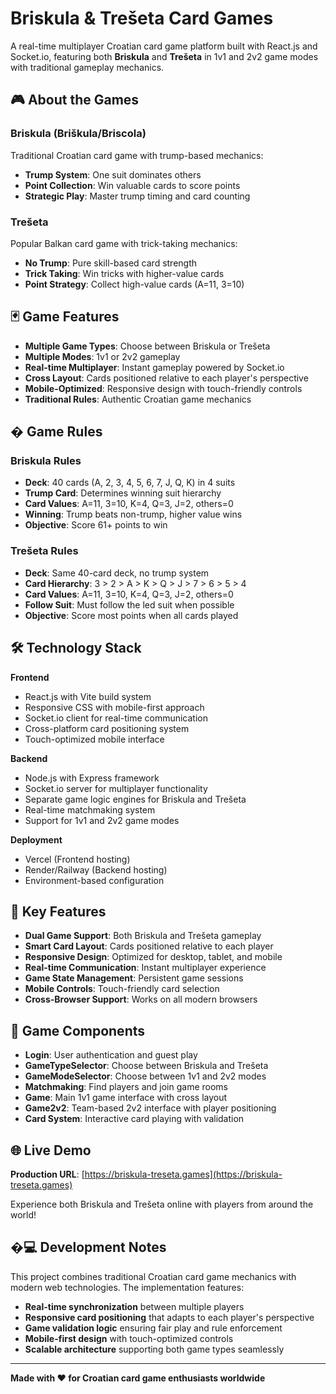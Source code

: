 # Briskula & Trešeta Card Games

A real-time multiplayer Croatian card game platform built with React.js and Socket.io, featuring both **Briskula** and **Trešeta** in 1v1 and 2v2 game modes with traditional gameplay mechanics.

## 🎮 About the Games

### Briskula (Briškula/Briscola)

Traditional Croatian card game with trump-based mechanics:

- **Trump System**: One suit dominates others
- **Point Collection**: Win valuable cards to score points
- **Strategic Play**: Master trump timing and card counting

### Trešeta

Popular Balkan card game with trick-taking mechanics:

- **No Trump**: Pure skill-based card strength
- **Trick Taking**: Win tricks with higher-value cards
- **Point Strategy**: Collect high-value cards (A=11, 3=10)

## 🃏 Game Features

- **Multiple Game Types**: Choose between Briskula or Trešeta
- **Multiple Modes**: 1v1 or 2v2 gameplay
- **Real-time Multiplayer**: Instant gameplay powered by Socket.io
- **Cross Layout**: Cards positioned relative to each player's perspective
- **Mobile-Optimized**: Responsive design with touch-friendly controls
- **Traditional Rules**: Authentic Croatian game mechanics

## � Game Rules

### Briskula Rules

- **Deck**: 40 cards (A, 2, 3, 4, 5, 6, 7, J, Q, K) in 4 suits
- **Trump Card**: Determines winning suit hierarchy
- **Card Values**: A=11, 3=10, K=4, Q=3, J=2, others=0
- **Winning**: Trump beats non-trump, higher value wins
- **Objective**: Score 61+ points to win

### Trešeta Rules

- **Deck**: Same 40-card deck, no trump system
- **Card Hierarchy**: 3 > 2 > A > K > Q > J > 7 > 6 > 5 > 4
- **Card Values**: A=11, 3=10, K=4, Q=3, J=2, others=0
- **Follow Suit**: Must follow the led suit when possible
- **Objective**: Score most points when all cards played

## 🛠️ Technology Stack

**Frontend**

- React.js with Vite build system
- Responsive CSS with mobile-first approach
- Socket.io client for real-time communication
- Cross-platform card positioning system
- Touch-optimized mobile interface

**Backend**

- Node.js with Express framework
- Socket.io server for multiplayer functionality
- Separate game logic engines for Briskula and Trešeta
- Real-time matchmaking system
- Support for 1v1 and 2v2 game modes

**Deployment**

- Vercel (Frontend hosting)
- Render/Railway (Backend hosting)
- Environment-based configuration

## 🎯 Key Features

- **Dual Game Support**: Both Briskula and Trešeta gameplay
- **Smart Card Layout**: Cards positioned relative to each player
- **Responsive Design**: Optimized for desktop, tablet, and mobile
- **Real-time Communication**: Instant multiplayer experience
- **Game State Management**: Persistent game sessions
- **Mobile Controls**: Touch-friendly card selection
- **Cross-Browser Support**: Works on all modern browsers

## 📱 Game Components

- **Login**: User authentication and guest play
- **GameTypeSelector**: Choose between Briskula and Trešeta
- **GameModeSelector**: Choose between 1v1 and 2v2 modes
- **Matchmaking**: Find players and join game rooms
- **Game**: Main 1v1 game interface with cross layout
- **Game2v2**: Team-based 2v2 interface with player positioning
- **Card System**: Interactive card playing with validation

## 🌐 Live Demo

**Production URL**: [https://briskula-treseta.games](https://briskula-treseta.games)

Experience both Briskula and Trešeta online with players from around the world!

## �‍💻 Development Notes

This project combines traditional Croatian card game mechanics with modern web technologies. The implementation features:

- **Real-time synchronization** between multiple players
- **Responsive card positioning** that adapts to each player's perspective
- **Game validation logic** ensuring fair play and rule enforcement
- **Mobile-first design** with touch-optimized controls
- **Scalable architecture** supporting both game types seamlessly

---

**Made with ❤️ for Croatian card game enthusiasts worldwide**
